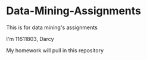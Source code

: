 # Data-Mining-Assignments
This is for data mining's assignments

I'm 11611803, Darcy

My homework will pull in this repository

